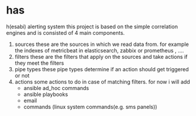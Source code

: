 # has
h(esabi) alerting system
this project is based on the simple correlation engines and is consisted of 4 main components.
1) sources
    these are the sources in which we read data from. for example the indexes of metricbeat in elasticsearch, zabbix or prometheus , ....
2) filters
    these are the filters that apply on the sources and take actions if they meet the filters
3) pipe types
    these pipe types determine if an action should get triggered or not
4) actions
    some actions to do in case of matching filters. for now i will add
    - ansible ad_hoc commands
    - ansible playbooks
    - email
    - commands (linux system commands(e.g. sms panels))
